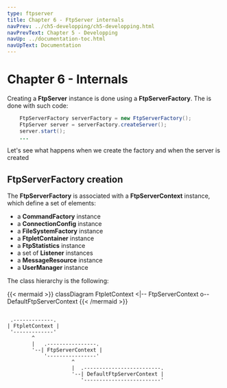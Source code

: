 ```yaml
---
type: ftpserver
title: Chapter 6 - FtpServer internals
navPrev: ../ch5-developping/ch5-developping.html
navPrevText: Chapter 5 - Developping
navUp: ../documentation-toc.html
navUpText: Documentation
---
```


# Chapter 6 - Internals

Creating a **FtpServer** instance is done using a **FtpServerFactory**. The is done with such code:

```java
    FtpServerFactory serverFactory = new FtpServerFactory();
    FtpServer server = serverFactory.createServer();
    server.start();
    ...
```

Let's see what happens when we create the factory and when the server is created

## FtpServerFactory creation

The **FtpServerFactory** is associated with a **FtpServerContext** instance, which define a set of elements:

* a **CommandFactory** instance
* a **ConnectionConfig** instance
* a **FileSystemFactory** instance
* a **FtpletContainer** instance
* a **FtpStatistics** instance
* a set of **Listener** instances
* a **MessageResource** instance
* a **UserManager** instance

The class hierarchy is the following:

{{< mermaid >}}
classDiagram
  FtpletContext <|-- FtpServerContext o-- DefaultFtpServerContext
{{< /mermaid >}}

```goat

 .-------------.
| FtpletContext |
 '-------------'
        ^
        |   .----------------.
        '--| FtpServerContext |
            '----------------'
                     ^
                     |  .-------------------------.
                     '--| DefaultFtpServerContext |
                        '-------------------------'

```

